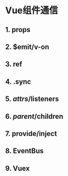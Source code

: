 # Vue组件通信

## 1. props



## 2. $emit/v-on



## 3. ref



## 4. .sync



## 5. $attrs/$listeners



## 6. $parent/$children



## 7. provide/inject



## 8. EventBus



## 9. Vuex